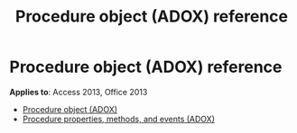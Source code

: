 ﻿---
title: Procedure object (ADOX) reference
TOCTitle: Procedure object (ADOX)
ms:assetid: 79805348-61b7-4d3f-a076-c12db788ba97
ms:mtpsurl: https://msdn.microsoft.com/library/JJ249500(v=office.15)
ms:contentKeyID: 48545769
ms.date: 09/18/2015
mtps_version: v=office.15
---

# Procedure object (ADOX) reference

**Applies to**: Access 2013, Office 2013

- [Procedure object (ADOX)](procedure-object-adox.md)
- [Procedure properties, methods, and events (ADOX)](procedure-properties-methods-and-events-adox.md)

